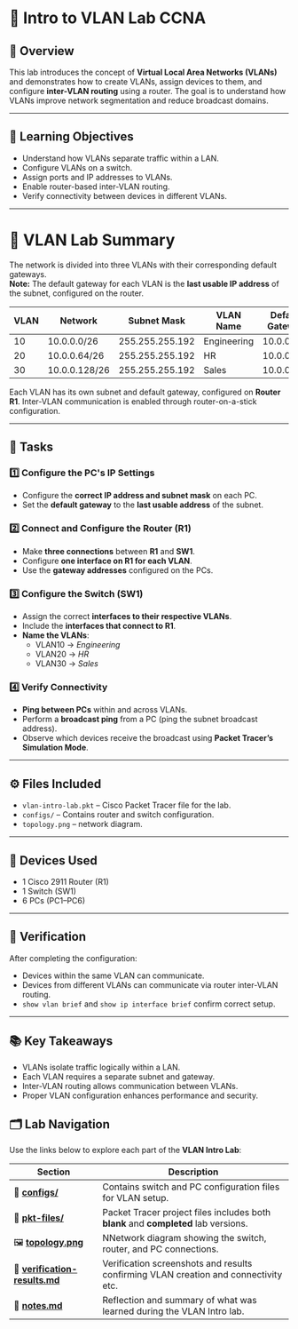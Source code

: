 # 🧩 Intro to VLAN Lab CCNA

## 📘 Overview
This lab introduces the concept of **Virtual Local Area Networks (VLANs)** and demonstrates how to create VLANs, assign devices to them, and configure **inter-VLAN routing** using a router. The goal is to understand how VLANs improve network segmentation and reduce broadcast domains.

---

## 🧠 Learning Objectives
- Understand how VLANs separate traffic within a LAN.
- Configure VLANs on a switch.
- Assign ports and IP addresses to VLANs.
- Enable router-based inter-VLAN routing.
- Verify connectivity between devices in different VLANs.

---
# 🧩 VLAN Lab Summary

The network is divided into three VLANs with their corresponding default gateways.  
**Note:** The default gateway for each VLAN is the **last usable IP address** of the subnet, configured on the router.

| VLAN | Network        | Subnet Mask       | VLAN Name    | Default Gateway |
|------|----------------|-----------------|-------------|----------------|
| 10   | 10.0.0.0/26    | 255.255.255.192 | Engineering | 10.0.0.62      |
| 20   | 10.0.0.64/26   | 255.255.255.192 | HR          | 10.0.0.126     |
| 30   | 10.0.0.128/26  | 255.255.255.192 | Sales       | 10.0.0.190     |


Each VLAN has its own subnet and default gateway, configured on **Router R1**. Inter-VLAN communication is enabled through router-on-a-stick configuration.

---

## 🧾 Tasks

### 1️⃣ Configure the PC's IP Settings
- Configure the **correct IP address and subnet mask** on each PC.  
- Set the **default gateway** to the **last usable address** of the subnet.

### 2️⃣ Connect and Configure the Router (R1)
- Make **three connections** between **R1** and **SW1**.  
- Configure **one interface on R1 for each VLAN**.  
- Use the **gateway addresses** configured on the PCs.

### 3️⃣ Configure the Switch (SW1)
- Assign the correct **interfaces to their respective VLANs**.  
- Include the **interfaces that connect to R1**.  
- **Name the VLANs**:
  - VLAN10 → *Engineering*  
  - VLAN20 → *HR*  
  - VLAN30 → *Sales*

### 4️⃣ Verify Connectivity
- **Ping between PCs** within and across VLANs.  
- Perform a **broadcast ping** from a PC (ping the subnet broadcast address).  
- Observe which devices receive the broadcast using **Packet Tracer’s Simulation Mode**.

---

## ⚙️ Files Included
- `vlan-intro-lab.pkt` – Cisco Packet Tracer file for the lab.  
- `configs/` – Contains router and switch configuration.  
- `topology.png` – network diagram.

---

## 🧰 Devices Used
- 1 Cisco 2911 Router (R1)  
- 1 Switch (SW1)  
- 6 PCs (PC1–PC6)  

---

## 🧪 Verification
After completing the configuration:
- Devices within the same VLAN can communicate.
- Devices from different VLANs can communicate via router inter-VLAN routing.
- `show vlan brief` and `show ip interface brief` confirm correct setup.

---

## 📚 Key Takeaways
- VLANs isolate traffic logically within a LAN.  
- Each VLAN requires a separate subnet and gateway.  
- Inter-VLAN routing allows communication between VLANs.  
- Proper VLAN configuration enhances performance and security.

## 🗂️ Lab Navigation

Use the links below to explore each part of the **VLAN Intro Lab**:

| Section | Description |
|----------|--------------|
| 🧩 [**configs/**](./configs) | Contains switch and PC configuration files for VLAN setup. |
| 💾 [**pkt-files/**](./pkt-files) | Packet Tracer project files includes both **blank** and **completed** lab versions. |
| 🖼️ [**topology.png**](./topology.png) | NNetwork diagram showing the switch, router, and PC connections. |
| 🧾 [**verification-results.md**](./verification-results.md) | Verification screenshots and results confirming VLAN creation and connectivity etc. |
| 🧠 [**notes.md**](./notes.md) | Reflection and summary of what was learned during the VLAN Intro lab. |

